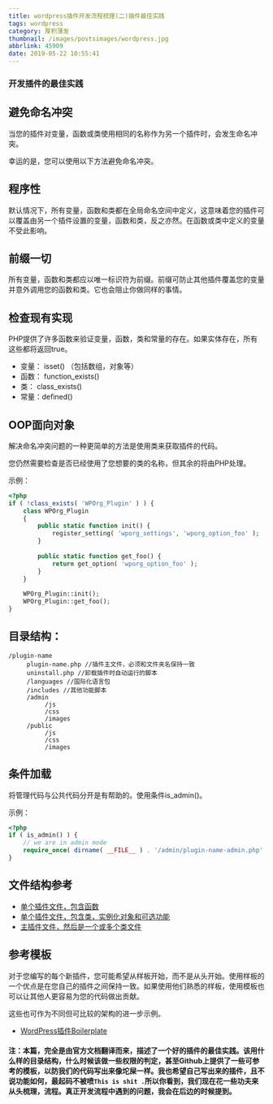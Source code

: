 ```yaml
---
title: wordpress插件开发流程梳理(二)插件最佳实践
tags: wordpress
category: 厚积薄发
thumbnail: /images/postsimages/wordpress.jpg
abbrlink: 45909
date: 2019-05-22 10:55:41
---
```


### 开发插件的最佳实践

## 避免命名冲突
当您的插件对变量，函数或类使用相同的名称作为另一个插件时，会发生命名冲突。

幸运的是，您可以使用以下方法避免命名冲突。

## 程序性
默认情况下，所有变量，函数和类都在全局命名空间中定义，这意味着您的插件可以覆盖由另一个插件设置的变量，函数和类，反之亦然。在函数或类中定义的变量不受此影响。

## 前缀一切  
所有变量，函数和类都应以唯一标识符为前缀。前缀可防止其他插件覆盖您的变量并意外调用您的函数和类。它也会阻止你做同样的事情。

## 检查现有实现  
PHP提供了许多函数来验证变量，函数，类和常量的存在。如果实体存在，所有这些都将返回true。

- 变量：  isset()  （包括数组，对象等）
- 函数：  function_exists()
- 类：  class_exists()
- 常量：defined()

## OOP面向对象

解决命名冲突问题的一种更简单的方法是使用类来获取插件的代码。

您仍然需要检查是否已经使用了您想要的类的名称，但其余的将由PHP处理。

示例：

```php
<?php
if ( !class_exists( 'WPOrg_Plugin' ) ) {
    class WPOrg_Plugin
    {
        public static function init() {
            register_setting( 'wporg_settings', 'wporg_option_foo' );
        }
 
        public static function get_foo() {
            return get_option( 'wporg_option_foo' );
        }
    }
 
    WPOrg_Plugin::init();
    WPOrg_Plugin::get_foo();
}
```
## 目录结构：

```
/plugin-name
     plugin-name.php //插件主文件，必须和文件夹名保持一致
     uninstall.php //卸载插件时自动运行的脚本
     /languages //国际化语言包
     /includes //其他功能脚本
     /admin
          /js
          /css
          /images
     /public
          /js
          /css
          /images
```
## 条件加载

将管理代码与公共代码分开是有帮助的。使用条件is_admin()。

示例：
```php
<?php
if ( is_admin() ) {
    // we are in admin mode
    require_once( dirname( __FILE__ ) . '/admin/plugin-name-admin.php' );
}
```

## 文件结构参考

+ [单个插件文件，包含函数](https://github.com/GaryJones/move-floating-social-bar-in-genesis/blob/master/move-floating-social-bar-in-genesis.php)
+ [单个插件文件，包含类，实例化对象和可选功能](https://github.com/norcross/wp-comment-notes/blob/master/wp-comment-notes.php)
+ [主插件文件，然后是一个或多个类文件](https://github.com/DevinVinson/WordPress-Plugin-Boilerplate)

## 参考模板

对于您编写的每个新插件，您可能希望从样板开始，而不是从头开始。使用样板的一个优点是在您自己的插件之间保持一致。如果使用他们熟悉的样板，使用模板也可以让其他人更容易为您的代码做出贡献。

这些也可作为不同但可比较的架构的进一步示例。

+ [WordPress插件Boilerplate](https://github.com/DevinVinson/WordPress-Plugin-Boilerplate)


####  注：本篇，完全是由官方文档翻译而来，描述了一个好的插件的最佳实践。该用什么样的目录结构，什么时候该做一些权限的判定，甚至Github上提供了一些可参考的模板，以防我们的代码写出来像坨屎一样。我也希望自己写出来的插件，且不说功能如何，最起码不被喷`This is shit .`所以你看到，我们现在花一些功夫来从头梳理，流程。真正开发流程中遇到的问题，我会在后边的时候提到。
